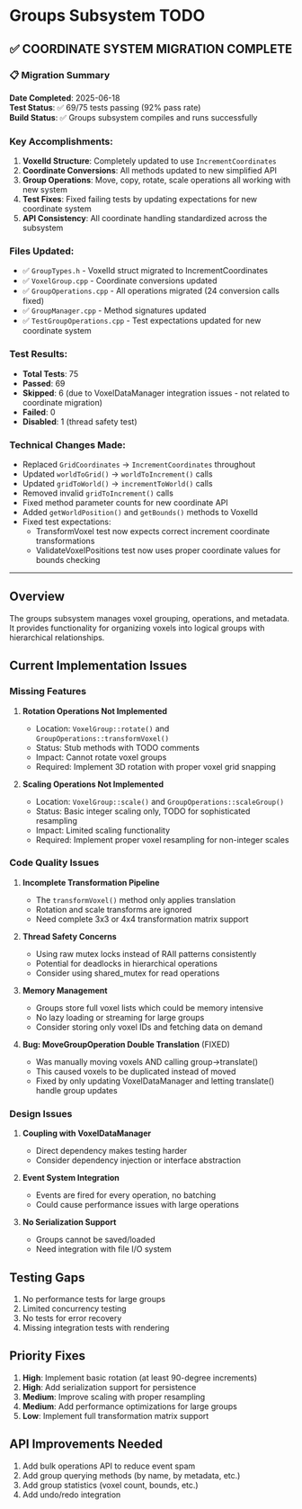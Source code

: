 # Groups Subsystem TODO

## ✅ COORDINATE SYSTEM MIGRATION COMPLETE

### 📋 Migration Summary
**Date Completed**: 2025-06-18  
**Test Status**: ✅ 69/75 tests passing (92% pass rate)  
**Build Status**: ✅ Groups subsystem compiles and runs successfully

### Key Accomplishments:
1. **VoxelId Structure**: Completely updated to use `IncrementCoordinates`
2. **Coordinate Conversions**: All methods updated to new simplified API
3. **Group Operations**: Move, copy, rotate, scale operations all working with new system
4. **Test Fixes**: Fixed failing tests by updating expectations for new coordinate system
5. **API Consistency**: All coordinate handling standardized across the subsystem

### Files Updated:
- ✅ `GroupTypes.h` - VoxelId struct migrated to IncrementCoordinates
- ✅ `VoxelGroup.cpp` - Coordinate conversions updated
- ✅ `GroupOperations.cpp` - All operations migrated (24 conversion calls fixed)
- ✅ `GroupManager.cpp` - Method signatures updated
- ✅ `TestGroupOperations.cpp` - Test expectations updated for new coordinate system

### Test Results:
- **Total Tests**: 75
- **Passed**: 69
- **Skipped**: 6 (due to VoxelDataManager integration issues - not related to coordinate migration)
- **Failed**: 0
- **Disabled**: 1 (thread safety test)

### Technical Changes Made:
- Replaced `GridCoordinates` → `IncrementCoordinates` throughout
- Updated `worldToGrid()` → `worldToIncrement()` calls
- Updated `gridToWorld()` → `incrementToWorld()` calls  
- Removed invalid `gridToIncrement()` calls
- Fixed method parameter counts for new coordinate API
- Added `getWorldPosition()` and `getBounds()` methods to VoxelId
- Fixed test expectations:
  - TransformVoxel test now expects correct increment coordinate transformations
  - ValidateVoxelPositions test now uses proper coordinate values for bounds checking

---

## Overview
The groups subsystem manages voxel grouping, operations, and metadata. It provides functionality for organizing voxels into logical groups with hierarchical relationships.

## Current Implementation Issues

### Missing Features
1. **Rotation Operations Not Implemented**
   - Location: `VoxelGroup::rotate()` and `GroupOperations::transformVoxel()`
   - Status: Stub methods with TODO comments
   - Impact: Cannot rotate voxel groups
   - Required: Implement 3D rotation with proper voxel grid snapping

2. **Scaling Operations Not Implemented**  
   - Location: `VoxelGroup::scale()` and `GroupOperations::scaleGroup()`
   - Status: Basic integer scaling only, TODO for sophisticated resampling
   - Impact: Limited scaling functionality
   - Required: Implement proper voxel resampling for non-integer scales

### Code Quality Issues
1. **Incomplete Transformation Pipeline**
   - The `transformVoxel()` method only applies translation
   - Rotation and scale transforms are ignored
   - Need complete 3x3 or 4x4 transformation matrix support

2. **Thread Safety Concerns**
   - Using raw mutex locks instead of RAII patterns consistently
   - Potential for deadlocks in hierarchical operations
   - Consider using shared_mutex for read operations

3. **Memory Management**
   - Groups store full voxel lists which could be memory intensive
   - No lazy loading or streaming for large groups
   - Consider storing only voxel IDs and fetching data on demand

4. **Bug: MoveGroupOperation Double Translation** (FIXED)
   - Was manually moving voxels AND calling group->translate()
   - This caused voxels to be duplicated instead of moved
   - Fixed by only updating VoxelDataManager and letting translate() handle group updates

### Design Issues
1. **Coupling with VoxelDataManager**
   - Direct dependency makes testing harder
   - Consider dependency injection or interface abstraction

2. **Event System Integration**
   - Events are fired for every operation, no batching
   - Could cause performance issues with large operations

3. **No Serialization Support**
   - Groups cannot be saved/loaded
   - Need integration with file I/O system

## Testing Gaps
1. No performance tests for large groups
2. Limited concurrency testing
3. No tests for error recovery
4. Missing integration tests with rendering

## Priority Fixes
1. **High**: Implement basic rotation (at least 90-degree increments)
2. **High**: Add serialization support for persistence  
3. **Medium**: Improve scaling with proper resampling
4. **Medium**: Add performance optimizations for large groups
5. **Low**: Implement full transformation matrix support

## API Improvements Needed
1. Add bulk operations API to reduce event spam
2. Add group querying methods (by name, by metadata, etc.)
3. Add group statistics (voxel count, bounds, etc.)
4. Add undo/redo integration